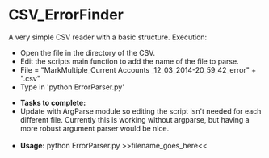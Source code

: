 CSV_ErrorFinder
===============

A very simple CSV reader with a basic structure.
Execution:
<ul>
<li>Open the file in the directory of the CSV.</li>
<li>Edit the scripts main function to add the name of the file to parse.</li>
<li>    File = "MarkMultiple_Current Accounts _12_03_2014-20_59_42_error" + ".csv"</li>
<li>Type in 'python ErrorParser.py'</li>
</ul>
<ul>
<li><b>Tasks to complete:</b></li>
<li>Update with ArgParse module so editing the script isn't needed for each different file. Currently this is working without argparse, but having a more robust argument parser would be nice.</li>
<br>
<li><strong>Usage:</strong> python ErrorParser.py >>filename_goes_here<< </li>

